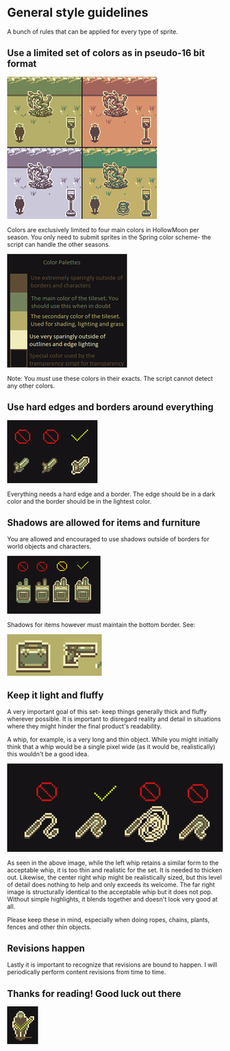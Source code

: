 # General style guidelines

A bunch of rules that can be applied for every type of sprite.

## Use a limited set of colors as in pseudo-16 bit format

![example](image/example.png)

Colors are exclusively limited to four main colors in HollowMoon per season. You only need to submit sprites in the Spring color scheme- the script can handle the other seasons.


![colors](image/colors.png)

Note: You *must* use these colors in their exacts. The script cannot detect any other colors.


## Use hard edges and borders around everything

![item_borders](image/item_borders.png)

Everything needs a hard edge and a border. The edge should be in a dark color and the border should be in the lightest color. 


## Shadows are allowed for items and furniture

You are allowed and encouraged to use shadows outside of borders for world objects and characters.

![furniture_borders](image/furniture_borders.png)

Shadows for items however must maintain the bottom border. See:

![shadows](image/shadows.png)


## Keep it light and fluffy

A very important goal of this set- keep things generally thick and fluffy wherever possible. It is important to disregard reality and detail in situations where they might hinder the final product's readability.

A whip, for example, is a very long and thin object. While you might initially think that a whip would be a single pixel wide (as it would be, realistically) this wouldn't be a good idea. 

![thickness](image/thickness.png)

As seen in the above image, while the left whip retains a similar form to the acceptable whip, it is too thin and realistic for the set. It is needed to thicken out.
Likewise, the center right whip might be realistically sized, but this level of detail does nothing to help and only exceeds its welcome. 
The far right image is structurally identical to the acceptable whip but it does not pop. Without simple highlights, it blends together and doesn't look very good at all. 

Please keep these in mind, especially when doing ropes, chains, plants, fences and other thin objects. 


## Revisions happen
Lastly it is important to recognize that revisions are bound to happen. I will periodically perform content revisions from time to time. 

## Thanks for reading! Good luck out there
![check](image/check.png)

